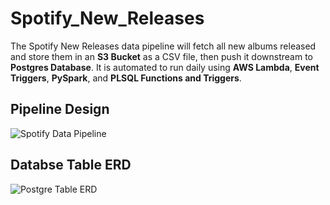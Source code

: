 # Spotify_New_Releases
The Spotify New Releases data pipeline will fetch all new albums released and store them in an **S3 Bucket** as a CSV file, then push it downstream to **Postgres Database**. It is automated to run daily using **AWS Lambda**, **Event Triggers**, **PySpark**, and **PLSQL Functions and Triggers**.

## Pipeline Design
![Spotify Data Pipeline](https://github.com/user-attachments/assets/b4ed2571-e162-41ce-816f-a06614257084)

## Databse Table ERD
![Postgre Table ERD](https://github.com/user-attachments/assets/ceda1c7e-5be4-4908-a162-7ae33768c310)
